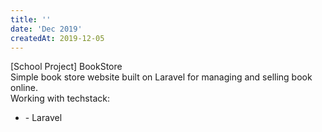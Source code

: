 ```yaml
---
title: ''
date: 'Dec 2019'
createdAt: 2019-12-05
---
```

<div class="tw-grid tw-gap-1">
  <div class="tw-col-span-2">
    <div class="tw-col-span-2">
      <span class="">[School Project] BookStore </span>
    </div>
    <div class="tw-col-span-2 tw-text-sm tw-text-justify tw-ml-2">
      Simple book store website built on Laravel for managing and
      selling book online.
    </div>
    <div class="tw-col-span-2 tw-text-sm tw-text-justify tw-ml-2 tw-mt-2">
    <span>Working with techstack:</span>
      <ul>
        <li><span>- Laravel <font-awesome-icon :icon="['fab', 'laravel']" size="lg" ></font-awesome-icon></span></li>
      </ul>
    </div>
  </div>
</div>

